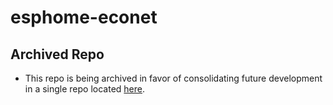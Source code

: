 # esphome-econet

## Archived Repo
- This repo is being archived in favor of consolidating future development in a single repo located [here](https://github.com/esphome-econet/esphome-econet).
